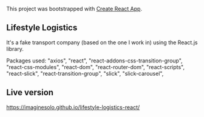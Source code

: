 This project was bootstrapped with [Create React App](https://github.com/facebook/create-react-app).

## Lifestyle Logistics
It's a fake transport company (based on the one I work in) using the React.js library. 

Packages used:
    "axios", 
    "react", 
    "react-addons-css-transition-group", 
    "react-css-modules", 
    "react-dom", 
    "react-router-dom", 
    "react-scripts", 
    "react-slick", 
    "react-transition-group", 
    "slick", 
    "slick-carousel",

## Live version
https://imaginesolo.github.io/lifestyle-logistics-react/
